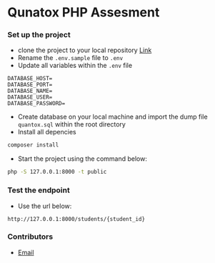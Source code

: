# Qunatox PHP Assesment

### Set up the project

- clone the project to your local repository [Link](https://github.com/chrix95/quantox-assessment.git)
- Rename the `.env.sample` file to `.env`
- Update all variables within the `.env` file
```
DATABASE_HOST=
DATABASE_PORT=
DATABASE_NAME=
DATABASE_USER=
DATABASE_PASSWORD=
```
- Create database on your local machine and import the dump file `quantox.sql` within the root directory
- Install all depencies
```bash
composer install
```
- Start the project using the command below:
```bash
php -S 127.0.0.1:8000 -t public
```

### Test the endpoint
- Use the url below:
```GET
http://127.0.0.1:8000/students/{student_id}
```

### Contributors
- [Email](mailto:engchris95@gmail.com)